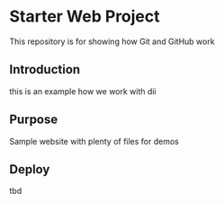 # Starter Web Project

This repository is for showing how Git and GitHub work

## Introduction

this is an example how we work with dii

## Purpose

Sample website with plenty of files for demos

## Deploy

tbd
